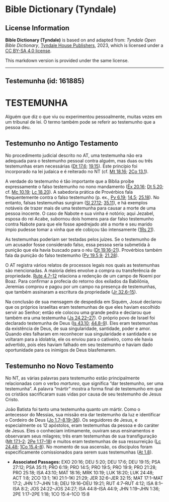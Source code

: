 # Bible Dictionary (Tyndale)

## License Information

**Bible Dictionary (Tyndale)** is based on and adapted from: _Tyndale Open Bible Dictionary_, [Tyndale House Publishers](https://tyndaleopenresources.com/), 2023, which is licensed under a [CC BY-SA 4.0 license](https://creativecommons.org/licenses/by-sa/4.0/legalcode.en).

This markdown version is provided under the same license.



--------------------------------

## Testemunha (id: 161885)

TESTEMUNHA
==========

Alguém que diz o que viu ou experimentou pessoalmente, muitas vezes em um tribunal de lei. O termo também pode se referir ao testemunho que a pessoa deu.

Testemunho no Antigo Testamento
-------------------------------

No procedimento judicial descrito no AT, uma testemunha não era adequada para o testemunho pessoal contra alguém, mas duas ou três testemunhas eram necessárias ([Dt 17\.6](https://ref.ly/Deut17:6); [19\.15](https://ref.ly/Deut19:15)). Este princípio foi incorporado na lei judaica e é reiterado no NT (cf. [Mt 18\.16](https://ref.ly/Matt18:16); [2Co 13\.1](https://ref.ly/2Cor13:1)).

A verdade do testemunho é tão importante que a Bíblia proíbe expressamente o falso testemunho no nono mandamento ([Êx 20\.16](https://ref.ly/Exod20:16); [Dt 5\.20](https://ref.ly/Deut5:20); cf. [Mc 10\.19](https://ref.ly/Mark10:19); [Lc 18\.20](https://ref.ly/Luke18:20)). A sabedoria prática de Provérbios fala frequentemente contra o falso testemunho (p. ex., [Pv 6\.19](https://ref.ly/Prov6:19); [14\.5](https://ref.ly/Prov14:5); [25\.18](https://ref.ly/Prov25:18)). No entanto, falsas testemunhas surgiram ([Sl 27\.12](https://ref.ly/Ps27:12); [35\.11](https://ref.ly/Ps35:11)), e há exemplos notáveis de trazer mais de uma testemunha para causar a morte de uma pessoa inocente. O caso de Nabote e sua vinha é notório; aqui Jezabel, esposa do rei Acabe, subornou dois homens para dar falso testemunho contra Nabote para que ele fosse apedrejado até a morte e seu marido ímpio pudesse tomar a vinha que ele cobiçou tão intensamente ([1Rs 21](https://ref.ly/1Kgs21:1-1Kgs21:29)).

As testemunhas poderiam ser testadas pelos juízes. Se o testemunho de um acusador fosse considerado falso, essa pessoa seria submetida à punição que ela havia buscado para o réu ([Dt 19\.16–21](https://ref.ly/Deut19:16-Deut19:21)). Provérbios também fala da punição do falso testemunho ([Pv 19\.5,9](https://ref.ly/Prov19:5); [21\.28](https://ref.ly/Prov21:28)).

O AT registra vários relatos de processos legais nos quais as testemunhas são mencionadas. A maioria deles envolve a compra ou transferência de propriedade. [Rute 4\.7–12](https://ref.ly/Ruth4:7-Ruth4:12) relaciona a redenção de um campo de Noemi por Boaz. Para confirmar a profecia do retorno dos exilados da Babilônia, Jeremias comprou e pagou por um campo na presença de testemunhas, que também assinaram a escritura da propriedade ([Jr 32\.6–15](https://ref.ly/Jer32:6-Jer32:15)).

Na conclusão de sua mensagem de despedida em Siquém, Josué declarou que os próprios israelitas eram testemunhas de que eles haviam escolhido servir ao Senhor; então ele colocou uma grande pedra e declarou que também era uma testemunha ([Js 24\.22–27](https://ref.ly/Josh24:22-Josh24:27)). O próprio povo de Israel foi declarado testemunha de Deus ([Is 43\.10](https://ref.ly/Isa43:10); [44\.8–9](https://ref.ly/Isa44:8-Isa44:9)). Eles eram testemunhas da existência de Deus, de sua singularidade, santidade, poder e amor. Quando eles falharam em reconhecer sua singularidade e santidade e se voltaram para a idolatria, ele os enviou para o cativeiro, como ele havia advertido, pois eles haviam falhado em seu testemunho e haviam dado oportunidade para os inimigos de Deus blasfemarem.

Testemunho no Novo Testamento
-----------------------------

No NT, as várias palavras para testemunho estão principalmente relacionadas com o verbo *martureo*, que significa “dar testemunho, ser uma testemunha”. A palavra “mártir” mostra a forma final de testemunho em que os cristãos sacrificaram suas vidas por causa de seu testemunho de Jesus Cristo.

João Batista foi tanto uma testemunha quanto um mártir. Como o antecessor do Messias, sua missão era dar testemunho da luz e identificar o Cordeiro de Deus ([Jo 1\.7–8,19–36](https://ref.ly/John1:7-John1:8)). Os seguidores de Jesus, e especialmente os 12 apóstolos, eram testemunhas da pessoa e do caráter de Jesus. Eles o conheciam intimamente, ouviram seus ensinamentos e observaram seus milagres; três eram testemunhas de sua transfiguração ([Mt 17\.1–2](https://ref.ly/Matt17:1-Matt17:2); [2Pe 1\.17–18](https://ref.ly/2Pet1:17-2Pet1:18)) e muitos eram testemunhas de sua ressurreição ([Lc 24\.48](https://ref.ly/Luke24:48); [1Co 15\.4–8](https://ref.ly/1Cor15:4-1Cor15:8)). No momento de sua ascensão, os discípulos foram especificamente comissionados para serem suas testemunhas ([At 1\.8](https://ref.ly/Acts1:8)).

* **Associated Passages:** EXO 20:16; DEU 5:20; DEU 17:6; DEU 19:15; PSA 27:12; PSA 35:11; PRO 6:19; PRO 14:5; PRO 19:5; PRO 19:9; PRO 21:28; PRO 25:18; ISA 43:10; MAT 18:16; MRK 10:19; LUK 18:20; LUK 24:48; ACT 1:8; 2CO 13:1; 1KI 21:1–1KI 21:29; JER 32:6–JER 32:15; MAT 17:1–MAT 17:2; JHN 1:7–JHN 1:8; DEU 19:16–DEU 19:21; RUT 4:7–RUT 4:12; ISA 8:1–ISA 8:2; JOS 24:22–JOS 24:27; ISA 44:8–ISA 44:9; JHN 1:19–JHN 1:36; 2PE 1:17–2PE 1:18; 1CO 15:4–1CO 15:8

